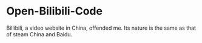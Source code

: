 # Open-Bilibili-Code
Billibili, a video website in China, offended me. Its nature is the same as that of steam China and Baidu.
